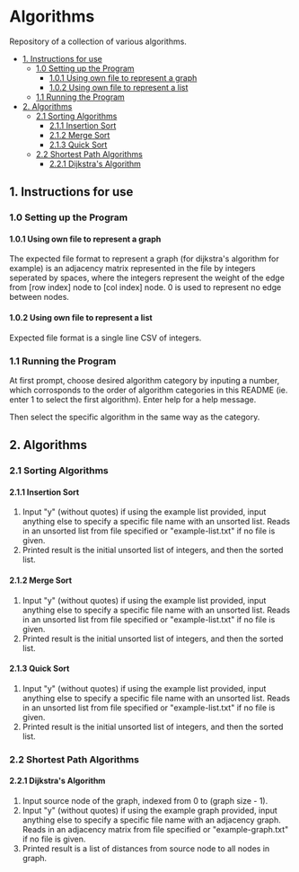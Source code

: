 # Algorithms <!-- omit in toc -->
Repository of a collection of various algorithms.
- [1. Instructions for use](#1-instructions-for-use)
  - [1.0 Setting up the Program](#10-setting-up-the-program)
    - [1.0.1 Using own file to represent a graph](#101-using-own-file-to-represent-a-graph)
    - [1.0.2 Using own file to represent a list](#102-using-own-file-to-represent-a-list)
  - [1.1 Running the Program](#11-running-the-program)
- [2. Algorithms](#2-algorithms)
  - [2.1 Sorting Algorithms](#21-sorting-algorithms)
    - [2.1.1 Insertion Sort](#211-insertion-sort)
    - [2.1.2 Merge Sort](#212-merge-sort)
    - [2.1.3 Quick Sort](#213-quick-sort)
  - [2.2 Shortest Path Algorithms](#22-shortest-path-algorithms)
    - [2.2.1 Dijkstra's Algorithm](#221-dijkstras-algorithm)

## 1. Instructions for use
### 1.0 Setting up the Program
#### 1.0.1 Using own file to represent a graph
The expected file format to represent a graph (for dijkstra's algorithm for example) is an adjacency matrix represented in the file by integers seperated by spaces, where the integers represent the weight of the edge from [row index] node to [col index] node. 0 is used to represent no edge between nodes.

#### 1.0.2 Using own file to represent a list
Expected file format is a single line CSV of integers.

### 1.1 Running the Program
At first prompt, choose desired algorithm category by inputing a number, which corrosponds to the order of algorithm categories in this README (ie. enter 1 to select the first algorithm). Enter help for a help message.

Then select the specific algorithm in the same way as the category.

## 2. Algorithms
### 2.1 Sorting Algorithms
#### 2.1.1 Insertion Sort
1. Input "y" (without quotes) if using the example list provided, input anything else to specify a specific file name with an unsorted list. Reads in an unsorted list from file specified or "example-list.txt" if no file is given.
2. Printed result is the initial unsorted list of integers, and then the sorted list.

#### 2.1.2 Merge Sort
1. Input "y" (without quotes) if using the example list provided, input anything else to specify a specific file name with an unsorted list. Reads in an unsorted list from file specified or "example-list.txt" if no file is given.
2. Printed result is the initial unsorted list of integers, and then the sorted list.

#### 2.1.3 Quick Sort
1. Input "y" (without quotes) if using the example list provided, input anything else to specify a specific file name with an unsorted list. Reads in an unsorted list from file specified or "example-list.txt" if no file is given.
2. Printed result is the initial unsorted list of integers, and then the sorted list.

### 2.2 Shortest Path Algorithms
#### 2.2.1 Dijkstra's Algorithm
1. Input source node of the graph, indexed from 0 to (graph size - 1).
2. Input "y" (without quotes) if using the example graph provided, input anything else to specify a specific file name with an adjacency graph. Reads in an adjacency matrix from file specified or "example-graph.txt" if no file is given. 
3. Printed result is a list of distances from source node to all nodes in graph.